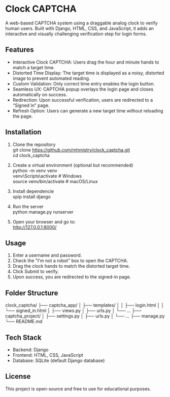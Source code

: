 # Clock CAPTCHA
A web-based CAPTCHA system using a draggable analog clock to verify human users. Built with Django, HTML, CSS, and JavaScript, it adds an interactive and visually challenging verification step for login forms.  

## Features
- Interactive Clock CAPTCHA: Users drag the hour and minute hands to match a target time.
- Distorted Time Display: The target time is displayed as a noisy, distorted image to prevent automated reading.
- Custom Validation: Only correct time entry enables the login button.
- Seamless UX: CAPTCHA popup overlays the login page and closes automatically on success.
- Redirection: Upon successful verification, users are redirected to a “Signed In” page.
- Refresh Option: Users can generate a new target time without reloading the page.

## Installation
1. Clone the repository  
    git clone https://github.com/mhmistry/clock_captcha.git  
    cd clock_captcha

2. Create a virtual environment (optional but recommended)  
    python -m venv venv  
    venv\Scripts\activate # Windows  
    source venv/bin/activate # macOS/Linux

3. Install dependencie  
    spip install django

4. Run the server  
    python manage.py runserver

5. Open your browser and go to:  
    http://127.0.0.1:8000/


## Usage
1. Enter a username and password.
2. Check the "I'm not a robot" box to open the CAPTCHA.
3. Drag the clock hands to match the distorted target time.
4. Click Submit to verify.
5. Upon success, you are redirected to the signed-in page.

## Folder Structure
clock_captcha/
├── captcha_app/
│ ├── templates/
│ │ ├── login.html
│ │ └── signed_in.html
│ ├── views.py
│ ├── urls.py
│ └── ...
├── captcha_project/
│ ├── settings.py
│ ├── urls.py
│ └── ...
├── manage.py
└── README.md

## Tech Stack
- Backend: Django
- Frontend: HTML, CSS, JavaScript
- Database: SQLite (default Django database)

## License
This project is open-source and free to use for educational purposes.

   

